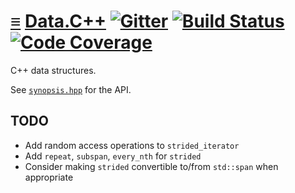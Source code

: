 # [≡](#contents) [Data.C++](#) [![Gitter](https://badges.gitter.im/per-framework/community.svg)](https://gitter.im/per-framework/community) [![Build Status](https://travis-ci.org/per-framework/data.cpp.svg?branch=v1)](https://travis-ci.org/per-framework/data.cpp) [![Code Coverage](https://img.shields.io/codecov/c/github/per-framework/data.cpp/v1.svg)](https://codecov.io/gh/per-framework/data.cpp/branch/v1)

C++ data structures.

See [`synopsis.hpp`](provides/include/data_v1/synopsis.hpp) for the API.

## TODO

- Add random access operations to `strided_iterator`
- Add `repeat`, `subspan`, `every_nth` for `strided`
- Consider making `strided` convertible to/from `std::span` when appropriate
